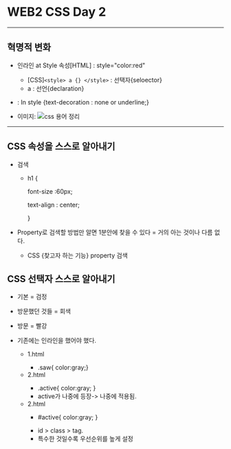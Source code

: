 # WEB2 CSS Day 2

- - -


## 혁명적 변화

+ 인라인 at Style 속성[HTML] : style="color:red"  
	+ [CSS]`<style> a {} </style>` : 선택자{seloector} 
	+ a : 선언{declaration}
	


+ : In style {text-decoration : none or underline;}

+ 이미지: ![css 용어 정리](https://user-images.githubusercontent.com/71889359/103147519-6c735c00-4799-11eb-85e9-22a664d1d7d1.png)

- - -


## CSS 속성을 스스로 알아내기

+ 검색
	+ h1 {



		font-size :60px;



		text-align : center;



		}

+ Property로 검색할 방법만 알면 1분안에 찾을 수 있다 = 거의 아는 것이나 다름 없다.
	+ CSS {찾고자 하는 기능} property 검색
	

## CSS 선택자 스스로 알아내기
+ 기본 = 검정
+ 방문했던 것들 = 회색
+ 방문 = 빨강

+ 기존에는 인라인을 했어야 했다.
	+  <a class = "saw"> 1.html
		+  .saw{ color:gray;}
	
	*  <a class = "saw active"> 2.html 
		*  .active{ color:gray; }
		* active가 나중에 등장-> 나중에 적용됨.
	
	- <a class = "saw" id = "active"> 2.html
		- #active{ color:gray; }
		+ id > class > tag.		
 		+ 특수한 것일수록 우선순위를 높게 설정